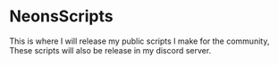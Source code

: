 # NeonsScripts
This is where I will release my public scripts I make for the community, These scripts will also be release in my discord server.
